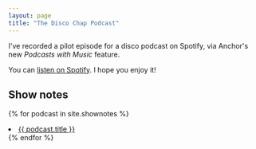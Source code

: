 ```yaml
---
layout: page
title: "The Disco Chap Podcast"
---
```


I've recorded a pilot episode for a disco podcast on Spotify, via Anchor's new _Podcasts with Music_ feature.

You can [listen on Spotify][podcast]. I hope you enjoy it!

## Show notes

{% for podcast in site.shownotes %}
  <li><a href="{{ podcast.permalink }}">{{ podcast.title }}</a></li>
{% endfor %}


[podcast]: https://open.spotify.com/show/5Z4cFSTE7ZoAWY44CVabpO